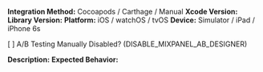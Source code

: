 **Integration Method:** Cocoapods / Carthage / Manual
**Xcode Version:** 
**Library Version:** 
**Platform:** iOS / watchOS / tvOS
**Device:** Simulator / iPad / iPhone 6s

[ ] A/B Testing Manually Disabled? (DISABLE_MIXPANEL_AB_DESIGNER)

**Description:** 
**Expected Behavior:** 
